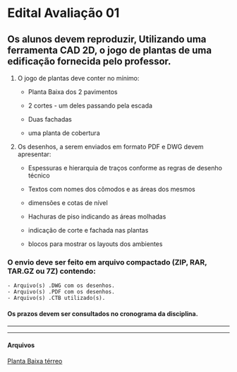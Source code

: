 # Edital Avaliação 01

## Os alunos devem reproduzir, Utilizando uma ferramenta CAD 2D, o jogo de plantas de uma edificação fornecida pelo professor.

1. O jogo de plantas deve conter no mínimo:

    - Planta Baixa dos 2 pavimentos

    - 2 cortes - um deles passando pela escada

    - Duas fachadas

    - uma planta de cobertura

2. Os desenhos, a serem enviados em formato PDF e DWG devem apresentar:

    - Espessuras e hierarquia de traços conforme as regras de desenho técnico

    - Textos com nomes dos cômodos e as áreas dos mesmos

    - dimensões e cotas de nível

    - Hachuras de piso indicando as áreas molhadas

    - indicação de corte e fachada nas plantas

    - blocos para mostrar os layouts dos ambientes

### O envio deve ser feito em arquivo compactado (ZIP, RAR, TAR.GZ ou 7Z) contendo:
    - Arquivo(s) .DWG com os desenhos.
    - Arquivo(s) .PDF com os desenhos.
    - Arquivo(s) .CTB utilizado(s).

#### Os prazos devem ser consultados no cronograma da disciplina.

----------------------------

----------------------------


#### Arquivos

[Planta Baixa térreo](2024.2/CIMATEC/Represetacao_digital_da_construcao/REP_DIG_CONS/av1_pav_terreo.pdf)

<!-- [Planta Baixa pavimento superior](https://github.com/255ribeiro/Turmas_FFR/raw/master/2023.2/CIMATEC/Represetacao_digital_da_construcao/REP_DIG_CONS/PROJ_Exemplo_V2-pav_sup.pdf)

[Corte AA](https://github.com/255ribeiro/Turmas_FFR/raw/master/2023.2/CIMATEC/Represetacao_digital_da_construcao/REP_DIG_CONS/PROJ_Exemplo_V2-corteaa.pdf)

[Corte BB](https://github.com/255ribeiro/Turmas_FFR/raw/master/2023.2/CIMATEC/Represetacao_digital_da_construcao/REP_DIG_CONS/PROJ_Exemplo_V2-cortebb.pdf)


[FACHADA SUL](https://github.com/255ribeiro/Turmas_FFR/raw/master/2023.2/CIMATEC/Represetacao_digital_da_construcao/REP_DIG_CONS/PROJ_Exemplo_V2-fch_sul.pdf)

[FACHADA LESTE](https://github.com/255ribeiro/Turmas_FFR/raw/master/2023.2/CIMATEC/Represetacao_digital_da_construcao/REP_DIG_CONS/PROJ_Exemplo_V2-fch_leste.pdf)

[FACHADA NORTE](https://github.com/255ribeiro/Turmas_FFR/raw/master/2023.2/CIMATEC/Represetacao_digital_da_construcao/REP_DIG_CONS/PROJ_Exemplo_V2-fch_norte.pdf)

[FACHADA OESTE](https://github.com/255ribeiro/Turmas_FFR/raw/master/2023.2/CIMATEC/Represetacao_digital_da_construcao/REP_DIG_CONS/PROJ_Exemplo_V2-fch_oeste.pdf)

[COBERTURA](https://github.com/255ribeiro/Turmas_FFR/raw/master/2023.2/CIMATEC/Represetacao_digital_da_construcao/REP_DIG_CONS/PROJ_Exemplo_V2-cobertura.pdf)


---------------------------------

----------------------------------


[Guia de Layers](av1_guia_de_layers.md)


--------------------------------------

-------------------------------------- -->